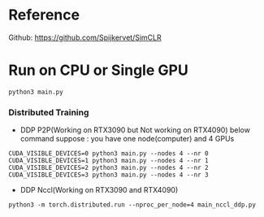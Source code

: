 # Reference
Github: https://github.com/Spijkervet/SimCLR
# Run on CPU or Single GPU
```
python3 main.py
```

### Distributed Training
- DDP P2P(Working on RTX3090 but Not working on RTX4090)
below command suppose : you have one node(computer) and 4 GPUs
```
CUDA_VISIBLE_DEVICES=0 python3 main.py --nodes 4 --nr 0
CUDA_VISIBLE_DEVICES=1 python3 main.py --nodes 4 --nr 1
CUDA_VISIBLE_DEVICES=2 python3 main.py --nodes 4 --nr 2
CUDA_VISIBLE_DEVICES=3 python3 main.py --nodes 4 --nr 3
```
- DDP Nccl(Working on RTX3090 and RTX4090)
```
python3 -m torch.distributed.run --nproc_per_node=4 main_nccl_ddp.py
```
